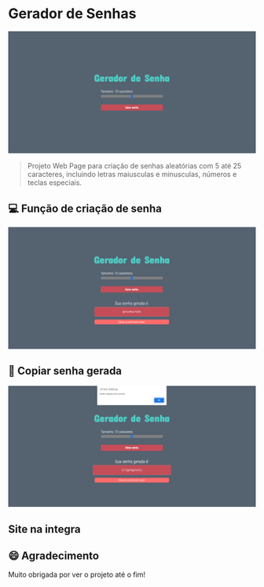 # Gerador de Senhas

<img src="assets/tela.png" alt="tela inicial">

> Projeto Web Page para criação de senhas aleatórias com 5 até 25 caracteres, incluindo letras maiusculas e minusculas, números e teclas especiais.


## 💻 Função de criação de senha

<img src="assets/senha.png" alt="tela de senha">


## 🚀 Copiar senha gerada

<img src="assets/copia.png" alt="alerta de cópia feita">

## Site na integra

## 😄 Agradecimento

Muito obrigada por ver o projeto até o fim!
